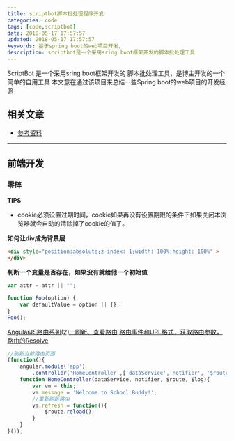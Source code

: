 ```yaml
---
title: scriptbot脚本批处理程序开发
categories: code
tags: [code,scriptbot]
date: 2018-05-17 17:57:57
updated: 2018-05-17 17:57:57
keywords: 基于spring boot的web项目开发,
description: scriptbot是一个采用sring boot框架开发的脚本批处理工具
---
```


ScriptBot 是一个采用sring boot框架开发的 脚本批处理工具，是博主开发的一个简单的自用工具
本文意在通过该项目来总结一些Spring boot的web项目的开发经验

## 相关文章

- [参考资料](/code/scriptbot-refer/)

<!-- more -->

---

## 前端开发

### 零碎

**TIPS**

- cookie必须设置过期时间，cookie如果再没有设置期限的条件下如果关闭本浏览器就会自动的清除掉了cookie的值了。

**如何让div成为背景层**

```html
<div style="position:absolute;z-index:-1;width: 100%;height: 100%" >
</div>
```

**判断一个变量是否存在，如果没有就给他一个初始值**

```javascript
var attr = attr || "";

function Foo(option) {
    var defaultValue = option || {};
}
Foo();
```

[AngularJS路由系列(2)--刷新、查看路由,路由事件和URL格式，获取路由参数，路由的Resolve](https://www.cnblogs.com/darrenji/p/4981505.html#a)

```javascript 刷新当前路由页面
//刷新当前路由页面
(function(){
    angular.module('app')
        .controller('HomeController',['dataService','notifier', '$route', '$log', HomeController]);
    function HomeController(dataService, notifier, $route, $log){
        var vm = this;
        vm.message = 'Welcome to School Buddy!';
        //重新刷新路由
        vm.refresh = function(){
            $route.reload();
        }
    }
}());
```